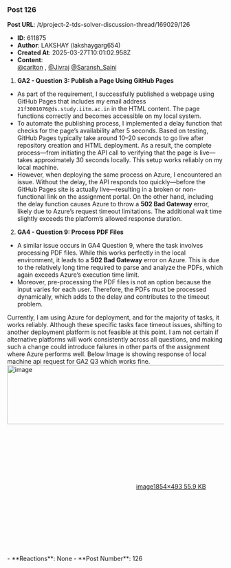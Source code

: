 ### Post 126
**Post URL**: /t/project-2-tds-solver-discussion-thread/169029/126
- **ID**: 611875
- **Author**: LAKSHAY (lakshaygarg654)
- **Created At**: 2025-03-27T10:01:02.958Z
- **Content**:  
  <a class="mention" href="/u/carlton">@carlton</a> , <a class="mention" href="/u/jivraj">@Jivraj</a> <a class="mention" href="/u/saransh_saini">@Saransh_Saini</a>
<ol>
<li><strong>GA2 - Question 3: Publish a Page Using GitHub Pages</strong></li>
</ol>
<ul>
<li>
As part of the requirement, I successfully published a webpage using GitHub Pages that includes my email address <code>21f3001076@ds.study.iitm.ac.in</code> in the HTML content. The page functions correctly and becomes accessible on my local system.
</li>
<li>
To automate the publishing process, I implemented a delay function that checks for the page’s availability after 5 seconds. Based on testing, GitHub Pages typically take around 10–20 seconds to go live after repository creation and HTML deployment. As a result, the complete process—from initiating the API call to verifying that the page is live—takes approximately 30 seconds locally. This setup works reliably on my local machine.
</li>
<li>
However, when deploying the same process on Azure, I encountered an issue. Without the delay, the API responds too quickly—before the GitHub Pages site is actually live—resulting in a broken or non-functional link on the assignment portal. On the other hand, including the delay function causes Azure to throw a <strong>502 Bad Gateway</strong> error, likely due to Azure’s request timeout limitations. The additional wait time slightly exceeds the platform’s allowed response duration.
</li>
</ul>
<ol start="2">
<li><strong>GA4 - Question 9: Process PDF Files</strong></li>
</ol>
<ul>
<li>
A similar issue occurs in GA4 Question 9, where the task involves processing PDF files. While this works perfectly in the local environment, it leads to a <strong>502 Bad Gateway</strong> error on Azure. This is due to the relatively long time required to parse and analyze the PDFs, which again exceeds Azure’s execution time limit.
</li>
<li>
Moreover, pre-processing the PDF files is not an option because the input varies for each user. Therefore, the PDFs must be processed dynamically, which adds to the delay and contributes to the timeout problem.
</li>
</ul>
Currently, I am using Azure for deployment, and for the majority of tasks, it works reliably. Although these specific tasks face timeout issues, shifting to another deployment platform is not feasible at this point. I am not certain if alternative platforms will work consistently across all questions, and making such a change could introduce failures in other parts of the assignment where Azure performs well.
Below Image is showing response of local machine api request for GA2 Q3 which works fine.
<div class="lightbox-wrapper"><a class="lightbox" href="https://europe1.discourse-cdn.com/flex013/uploads/iitm/original/3X/3/5/358458a56d720a8ecdd43ce5d1de17cde7c76caa.png" data-download-href="/uploads/short-url/7DqR6smFapp3pt0jUVAqnGJnPGq.png?dl=1" title="image" rel="noopener nofollow ugc"><img src="https://europe1.discourse-cdn.com/flex013/uploads/iitm/optimized/3X/3/5/358458a56d720a8ecdd43ce5d1de17cde7c76caa_2_517x137.png" alt="image" data-base62-sha1="7DqR6smFapp3pt0jUVAqnGJnPGq" width="517" height="137" srcset="https://europe1.discourse-cdn.com/flex013/uploads/iitm/optimized/3X/3/5/358458a56d720a8ecdd43ce5d1de17cde7c76caa_2_517x137.png, https://europe1.discourse-cdn.com/flex013/uploads/iitm/optimized/3X/3/5/358458a56d720a8ecdd43ce5d1de17cde7c76caa_2_775x205.png 1.5x, https://europe1.discourse-cdn.com/flex013/uploads/iitm/optimized/3X/3/5/358458a56d720a8ecdd43ce5d1de17cde7c76caa_2_1034x274.png 2x" data-dominant-color="BABCBB"><div class="meta"><svg class="fa d-icon d-icon-far-image svg-icon" aria-hidden="true"><use href="#far-image"></use></svg><span class="filename">image</span><span class="informations">1854×493 55.9 KB</span><svg class="fa d-icon d-icon-discourse-expand svg-icon" aria-hidden="true"><use href="#discourse-expand"></use></svg></div></a></div>
- **Reactions**: None
- **Post Number**: 126

